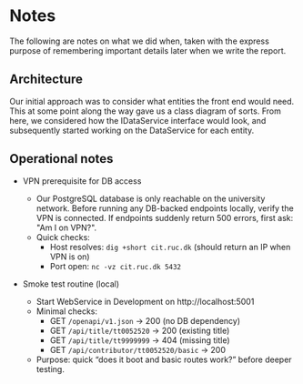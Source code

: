 # Notes

The following are notes on what we did when, taken with the express purpose of remembering important details later when we write the report.

## Architecture

Our initial approach was to consider what entities the front end would need. This at some point along the way gave us a class diagram of sorts. From here, we considered how the IDataService interface would look, and subsequently started working on the DataService for each entity.

## Operational notes

- VPN prerequisite for DB access
	- Our PostgreSQL database is only reachable on the university network. Before running any DB-backed endpoints locally, verify the VPN is connected. If endpoints suddenly return 500 errors, first ask: "Am I on VPN?".
	- Quick checks:
		- Host resolves: `dig +short cit.ruc.dk` (should return an IP when VPN is on)
		- Port open: `nc -vz cit.ruc.dk 5432`

- Smoke test routine (local)
	- Start WebService in Development on http://localhost:5001
	- Minimal checks:
		- GET `/openapi/v1.json` → 200 (no DB dependency)
		- GET `/api/title/tt0052520` → 200 (existing title)
		- GET `/api/title/tt9999999` → 404 (missing title)
		- GET `/api/contributor/tt0052520/basic` → 200
	- Purpose: quick “does it boot and basic routes work?” before deeper testing.
